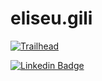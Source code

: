 # eliseu.gili
<!--[![Trailhead badge](https://trailblazer.me/profilephoto/7291I0000019lbG/F)](https://trailblazer.me/id/eliseugili)
-->

[![Trailhead](https://img.shields.io/badge/Trailhead-blue.svg)](https://trailblazer.me/id/eliseugili)



[![Linkedin Badge](https://img.shields.io/badge/-LinkedIn-blue?style=for-the-badge&logo=Linkedin&logoColor=white&link=https:https://www.linkedin.com/in/eliseu-pereira-gili-a5a6b1210/)](https://www.linkedin.com/in/eliseu-pereira-gili-a5a6b1210/)
